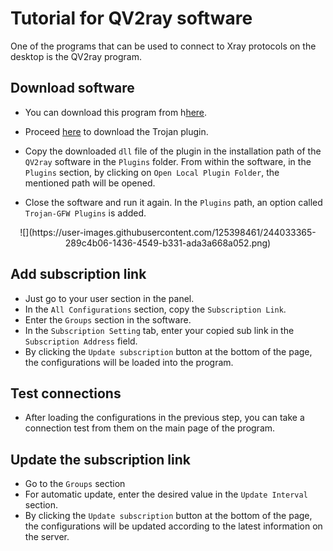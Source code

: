 <div dir="ltr" markdown="1">

# Tutorial for QV2ray software
One of the programs that can be used to connect to Xray protocols on the desktop is the QV2ray program.

## Download software
- You can download this program from h[here](https://github.com/Qv2ray/Qv2ray/releases).

- Proceed [here](https://github.com/Qv2ray/QvPlugin-Trojan/releases) to download the Trojan plugin.

- Copy the downloaded `dll` file of the plugin in the installation path of the `QV2ray` software in the `Plugins` folder. From within the software, in the `Plugins` section, by clicking on `Open Local Plugin Folder`, the mentioned path will be opened.

- Close the software and run it again. In the `Plugins` path, an option called `Trojan-GFW Plugins` is added.

<div align=center markdown=1>
![](https://user-images.githubusercontent.com/125398461/244033365-289c4b06-1436-4549-b331-ada3a668a052.png)
</div>

## Add subscription link

- Just go to your user section in the panel.
- In the `All Configurations` section, copy the `Subscription Link`.
- Enter the `Groups` section in the software.
- In the `Subscription Setting` tab, enter your copied sub link in the `Subscription Address` field.
- By clicking the `Update subscription` button at the bottom of the page, the configurations will be loaded into the program.

## Test connections

- After loading the configurations in the previous step, you can take a connection test from them on the main page of the program.

## Update the subscription link

- Go to the `Groups` section
- For automatic update, enter the desired value in the `Update Interval` section.
- By clicking the `Update subscription` button at the bottom of the page, the configurations will be updated according to the latest information on the server.